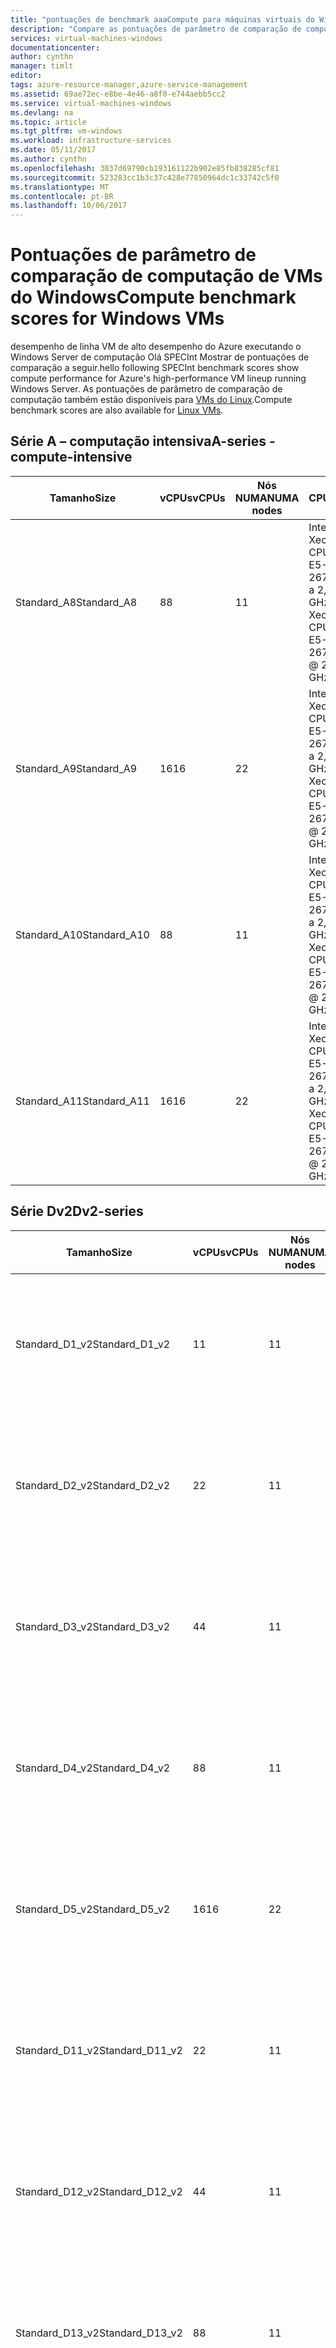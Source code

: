 ```yaml
---
title: "pontuações de benchmark aaaCompute para máquinas virtuais do Windows | Microsoft Docs"
description: "Compare as pontuações de parâmetro de comparação de computação do SPECint de VMs do Linux que executam o Windows Server"
services: virtual-machines-windows
documentationcenter: 
author: cynthn
manager: timlt
editor: 
tags: azure-resource-manager,azure-service-management
ms.assetid: 69ae72ec-e8be-4e46-a8f0-e744aebb5cc2
ms.service: virtual-machines-windows
ms.devlang: na
ms.topic: article
ms.tgt_pltfrm: vm-windows
ms.workload: infrastructure-services
ms.date: 05/11/2017
ms.author: cynthn
ms.openlocfilehash: 3037d69790cb193161122b902e85fb838285cf81
ms.sourcegitcommit: 523283cc1b3c37c428e77850964dc1c33742c5f0
ms.translationtype: MT
ms.contentlocale: pt-BR
ms.lasthandoff: 10/06/2017
---
```

# <a name="compute-benchmark-scores-for-windows-vms"></a><span data-ttu-id="c0f5c-103">Pontuações de parâmetro de comparação de computação de VMs do Windows</span><span class="sxs-lookup"><span data-stu-id="c0f5c-103">Compute benchmark scores for Windows VMs</span></span>
<span data-ttu-id="c0f5c-104">desempenho de linha VM de alto desempenho do Azure executando o Windows Server de computação Olá SPECInt Mostrar de pontuações de comparação a seguir.</span><span class="sxs-lookup"><span data-stu-id="c0f5c-104">hello following SPECInt benchmark scores show compute performance for Azure's high-performance VM lineup running Windows Server.</span></span> <span data-ttu-id="c0f5c-105">As pontuações de parâmetro de comparação de computação também estão disponíveis para [VMs do Linux](../linux/compute-benchmark-scores.md?toc=%2fazure%2fvirtual-machines%2flinux%2ftoc.json).</span><span class="sxs-lookup"><span data-stu-id="c0f5c-105">Compute benchmark scores are also available for [Linux VMs](../linux/compute-benchmark-scores.md?toc=%2fazure%2fvirtual-machines%2flinux%2ftoc.json).</span></span>

## <a name="a-series---compute-intensive"></a><span data-ttu-id="c0f5c-106">Série A – computação intensiva</span><span class="sxs-lookup"><span data-stu-id="c0f5c-106">A-series - compute-intensive</span></span>
| <span data-ttu-id="c0f5c-107">Tamanho</span><span class="sxs-lookup"><span data-stu-id="c0f5c-107">Size</span></span> | <span data-ttu-id="c0f5c-108">vCPUs</span><span class="sxs-lookup"><span data-stu-id="c0f5c-108">vCPUs</span></span> | <span data-ttu-id="c0f5c-109">Nós NUMA</span><span class="sxs-lookup"><span data-stu-id="c0f5c-109">NUMA nodes</span></span> | <span data-ttu-id="c0f5c-110">CPU</span><span class="sxs-lookup"><span data-stu-id="c0f5c-110">CPU</span></span> | <span data-ttu-id="c0f5c-111">Execuções</span><span class="sxs-lookup"><span data-stu-id="c0f5c-111">Runs</span></span> | <span data-ttu-id="c0f5c-112">Taxa base média</span><span class="sxs-lookup"><span data-stu-id="c0f5c-112">Avg base rate</span></span> | <span data-ttu-id="c0f5c-113">StdDev</span><span class="sxs-lookup"><span data-stu-id="c0f5c-113">StdDev</span></span> |
| --- | --- | --- | --- | --- | --- | --- |
| <span data-ttu-id="c0f5c-114">Standard_A8</span><span class="sxs-lookup"><span data-stu-id="c0f5c-114">Standard_A8</span></span> |<span data-ttu-id="c0f5c-115">8</span><span class="sxs-lookup"><span data-stu-id="c0f5c-115">8</span></span> |<span data-ttu-id="c0f5c-116">1</span><span class="sxs-lookup"><span data-stu-id="c0f5c-116">1</span></span> |<span data-ttu-id="c0f5c-117">Intel Xeon CPU E5-2670 0 a 2,6 GHz</span><span class="sxs-lookup"><span data-stu-id="c0f5c-117">Intel Xeon CPU E5-2670 0 @ 2.6 GHz</span></span> |<span data-ttu-id="c0f5c-118">10</span><span class="sxs-lookup"><span data-stu-id="c0f5c-118">10</span></span> |<span data-ttu-id="c0f5c-119">236.1</span><span class="sxs-lookup"><span data-stu-id="c0f5c-119">236.1</span></span> |<span data-ttu-id="c0f5c-120">1,1</span><span class="sxs-lookup"><span data-stu-id="c0f5c-120">1.1</span></span> |
| <span data-ttu-id="c0f5c-121">Standard_A9</span><span class="sxs-lookup"><span data-stu-id="c0f5c-121">Standard_A9</span></span> |<span data-ttu-id="c0f5c-122">16</span><span class="sxs-lookup"><span data-stu-id="c0f5c-122">16</span></span> |<span data-ttu-id="c0f5c-123">2</span><span class="sxs-lookup"><span data-stu-id="c0f5c-123">2</span></span> |<span data-ttu-id="c0f5c-124">Intel Xeon CPU E5-2670 0 a 2,6 GHz</span><span class="sxs-lookup"><span data-stu-id="c0f5c-124">Intel Xeon CPU E5-2670 0 @ 2.6 GHz</span></span> |<span data-ttu-id="c0f5c-125">10</span><span class="sxs-lookup"><span data-stu-id="c0f5c-125">10</span></span> |<span data-ttu-id="c0f5c-126">450.3</span><span class="sxs-lookup"><span data-stu-id="c0f5c-126">450.3</span></span> |<span data-ttu-id="c0f5c-127">7.0</span><span class="sxs-lookup"><span data-stu-id="c0f5c-127">7.0</span></span> |
| <span data-ttu-id="c0f5c-128">Standard_A10</span><span class="sxs-lookup"><span data-stu-id="c0f5c-128">Standard_A10</span></span> |<span data-ttu-id="c0f5c-129">8</span><span class="sxs-lookup"><span data-stu-id="c0f5c-129">8</span></span> |<span data-ttu-id="c0f5c-130">1</span><span class="sxs-lookup"><span data-stu-id="c0f5c-130">1</span></span> |<span data-ttu-id="c0f5c-131">Intel Xeon CPU E5-2670 0 a 2,6 GHz</span><span class="sxs-lookup"><span data-stu-id="c0f5c-131">Intel Xeon CPU E5-2670 0 @ 2.6 GHz</span></span> |<span data-ttu-id="c0f5c-132">5</span><span class="sxs-lookup"><span data-stu-id="c0f5c-132">5</span></span> |<span data-ttu-id="c0f5c-133">235.6</span><span class="sxs-lookup"><span data-stu-id="c0f5c-133">235.6</span></span> |<span data-ttu-id="c0f5c-134">0.9</span><span class="sxs-lookup"><span data-stu-id="c0f5c-134">0.9</span></span> |
| <span data-ttu-id="c0f5c-135">Standard_A11</span><span class="sxs-lookup"><span data-stu-id="c0f5c-135">Standard_A11</span></span> |<span data-ttu-id="c0f5c-136">16</span><span class="sxs-lookup"><span data-stu-id="c0f5c-136">16</span></span> |<span data-ttu-id="c0f5c-137">2</span><span class="sxs-lookup"><span data-stu-id="c0f5c-137">2</span></span> |<span data-ttu-id="c0f5c-138">Intel Xeon CPU E5-2670 0 a 2,6 GHz</span><span class="sxs-lookup"><span data-stu-id="c0f5c-138">Intel Xeon CPU E5-2670 0 @ 2.6 GHz</span></span> |<span data-ttu-id="c0f5c-139">7</span><span class="sxs-lookup"><span data-stu-id="c0f5c-139">7</span></span> |<span data-ttu-id="c0f5c-140">454.7</span><span class="sxs-lookup"><span data-stu-id="c0f5c-140">454.7</span></span> |<span data-ttu-id="c0f5c-141">4.8</span><span class="sxs-lookup"><span data-stu-id="c0f5c-141">4.8</span></span> |

## <a name="dv2-series"></a><span data-ttu-id="c0f5c-142">Série Dv2</span><span class="sxs-lookup"><span data-stu-id="c0f5c-142">Dv2-series</span></span>
| <span data-ttu-id="c0f5c-143">Tamanho</span><span class="sxs-lookup"><span data-stu-id="c0f5c-143">Size</span></span> | <span data-ttu-id="c0f5c-144">vCPUs</span><span class="sxs-lookup"><span data-stu-id="c0f5c-144">vCPUs</span></span> | <span data-ttu-id="c0f5c-145">Nós NUMA</span><span class="sxs-lookup"><span data-stu-id="c0f5c-145">NUMA nodes</span></span> | <span data-ttu-id="c0f5c-146">CPU</span><span class="sxs-lookup"><span data-stu-id="c0f5c-146">CPU</span></span> | <span data-ttu-id="c0f5c-147">Execuções</span><span class="sxs-lookup"><span data-stu-id="c0f5c-147">Runs</span></span> | <span data-ttu-id="c0f5c-148">Taxa base média</span><span class="sxs-lookup"><span data-stu-id="c0f5c-148">Avg base rate</span></span> | <span data-ttu-id="c0f5c-149">StdDev</span><span class="sxs-lookup"><span data-stu-id="c0f5c-149">StdDev</span></span> |
| --- | --- | --- | --- | --- | --- | --- |
| <span data-ttu-id="c0f5c-150">Standard_D1_v2</span><span class="sxs-lookup"><span data-stu-id="c0f5c-150">Standard_D1_v2</span></span> |<span data-ttu-id="c0f5c-151">1</span><span class="sxs-lookup"><span data-stu-id="c0f5c-151">1</span></span> |<span data-ttu-id="c0f5c-152">1</span><span class="sxs-lookup"><span data-stu-id="c0f5c-152">1</span></span> |<span data-ttu-id="c0f5c-153">Intel Xeon E5-2673 v3 a 2,4 GHz</span><span class="sxs-lookup"><span data-stu-id="c0f5c-153">Intel Xeon E5-2673 v3 @ 2.4 GHz</span></span> |<span data-ttu-id="c0f5c-154">83</span><span class="sxs-lookup"><span data-stu-id="c0f5c-154">83</span></span> |<span data-ttu-id="c0f5c-155">36.6</span><span class="sxs-lookup"><span data-stu-id="c0f5c-155">36.6</span></span> |<span data-ttu-id="c0f5c-156">2.6</span><span class="sxs-lookup"><span data-stu-id="c0f5c-156">2.6</span></span> |
| <span data-ttu-id="c0f5c-157">Standard_D2_v2</span><span class="sxs-lookup"><span data-stu-id="c0f5c-157">Standard_D2_v2</span></span> |<span data-ttu-id="c0f5c-158">2</span><span class="sxs-lookup"><span data-stu-id="c0f5c-158">2</span></span> |<span data-ttu-id="c0f5c-159">1</span><span class="sxs-lookup"><span data-stu-id="c0f5c-159">1</span></span> |<span data-ttu-id="c0f5c-160">Intel Xeon E5-2673 v3 a 2,4 GHz</span><span class="sxs-lookup"><span data-stu-id="c0f5c-160">Intel Xeon E5-2673 v3 @ 2.4 GHz</span></span> |<span data-ttu-id="c0f5c-161">27</span><span class="sxs-lookup"><span data-stu-id="c0f5c-161">27</span></span> |<span data-ttu-id="c0f5c-162">70.0</span><span class="sxs-lookup"><span data-stu-id="c0f5c-162">70.0</span></span> |<span data-ttu-id="c0f5c-163">3.7</span><span class="sxs-lookup"><span data-stu-id="c0f5c-163">3.7</span></span> |
| <span data-ttu-id="c0f5c-164">Standard_D3_v2</span><span class="sxs-lookup"><span data-stu-id="c0f5c-164">Standard_D3_v2</span></span> |<span data-ttu-id="c0f5c-165">4</span><span class="sxs-lookup"><span data-stu-id="c0f5c-165">4</span></span> |<span data-ttu-id="c0f5c-166">1</span><span class="sxs-lookup"><span data-stu-id="c0f5c-166">1</span></span> |<span data-ttu-id="c0f5c-167">Intel Xeon E5-2673 v3 a 2,4 GHz</span><span class="sxs-lookup"><span data-stu-id="c0f5c-167">Intel Xeon E5-2673 v3 @ 2.4 GHz</span></span> |<span data-ttu-id="c0f5c-168">19</span><span class="sxs-lookup"><span data-stu-id="c0f5c-168">19</span></span> |<span data-ttu-id="c0f5c-169">130.5</span><span class="sxs-lookup"><span data-stu-id="c0f5c-169">130.5</span></span> |<span data-ttu-id="c0f5c-170">4.4</span><span class="sxs-lookup"><span data-stu-id="c0f5c-170">4.4</span></span> |
| <span data-ttu-id="c0f5c-171">Standard_D4_v2</span><span class="sxs-lookup"><span data-stu-id="c0f5c-171">Standard_D4_v2</span></span> |<span data-ttu-id="c0f5c-172">8</span><span class="sxs-lookup"><span data-stu-id="c0f5c-172">8</span></span> |<span data-ttu-id="c0f5c-173">1</span><span class="sxs-lookup"><span data-stu-id="c0f5c-173">1</span></span> |<span data-ttu-id="c0f5c-174">Intel Xeon E5-2673 v3 a 2,4 GHz</span><span class="sxs-lookup"><span data-stu-id="c0f5c-174">Intel Xeon E5-2673 v3 @ 2.4 GHz</span></span> |<span data-ttu-id="c0f5c-175">19</span><span class="sxs-lookup"><span data-stu-id="c0f5c-175">19</span></span> |<span data-ttu-id="c0f5c-176">238.1</span><span class="sxs-lookup"><span data-stu-id="c0f5c-176">238.1</span></span> |<span data-ttu-id="c0f5c-177">5.2</span><span class="sxs-lookup"><span data-stu-id="c0f5c-177">5.2</span></span> |
| <span data-ttu-id="c0f5c-178">Standard_D5_v2</span><span class="sxs-lookup"><span data-stu-id="c0f5c-178">Standard_D5_v2</span></span> |<span data-ttu-id="c0f5c-179">16</span><span class="sxs-lookup"><span data-stu-id="c0f5c-179">16</span></span> |<span data-ttu-id="c0f5c-180">2</span><span class="sxs-lookup"><span data-stu-id="c0f5c-180">2</span></span> |<span data-ttu-id="c0f5c-181">Intel Xeon E5-2673 v3 a 2,4 GHz</span><span class="sxs-lookup"><span data-stu-id="c0f5c-181">Intel Xeon E5-2673 v3 @ 2.4 GHz</span></span> |<span data-ttu-id="c0f5c-182">14</span><span class="sxs-lookup"><span data-stu-id="c0f5c-182">14</span></span> |<span data-ttu-id="c0f5c-183">460.9</span><span class="sxs-lookup"><span data-stu-id="c0f5c-183">460.9</span></span> |<span data-ttu-id="c0f5c-184">15.4</span><span class="sxs-lookup"><span data-stu-id="c0f5c-184">15.4</span></span> |
| <span data-ttu-id="c0f5c-185">Standard_D11_v2</span><span class="sxs-lookup"><span data-stu-id="c0f5c-185">Standard_D11_v2</span></span> |<span data-ttu-id="c0f5c-186">2</span><span class="sxs-lookup"><span data-stu-id="c0f5c-186">2</span></span> |<span data-ttu-id="c0f5c-187">1</span><span class="sxs-lookup"><span data-stu-id="c0f5c-187">1</span></span> |<span data-ttu-id="c0f5c-188">Intel Xeon E5-2673 v3 a 2,4 GHz</span><span class="sxs-lookup"><span data-stu-id="c0f5c-188">Intel Xeon E5-2673 v3 @ 2.4 GHz</span></span> |<span data-ttu-id="c0f5c-189">19</span><span class="sxs-lookup"><span data-stu-id="c0f5c-189">19</span></span> |<span data-ttu-id="c0f5c-190">70.1</span><span class="sxs-lookup"><span data-stu-id="c0f5c-190">70.1</span></span> |<span data-ttu-id="c0f5c-191">3.7</span><span class="sxs-lookup"><span data-stu-id="c0f5c-191">3.7</span></span> |
| <span data-ttu-id="c0f5c-192">Standard_D12_v2</span><span class="sxs-lookup"><span data-stu-id="c0f5c-192">Standard_D12_v2</span></span> |<span data-ttu-id="c0f5c-193">4</span><span class="sxs-lookup"><span data-stu-id="c0f5c-193">4</span></span> |<span data-ttu-id="c0f5c-194">1</span><span class="sxs-lookup"><span data-stu-id="c0f5c-194">1</span></span> |<span data-ttu-id="c0f5c-195">Intel Xeon E5-2673 v3 a 2,4 GHz</span><span class="sxs-lookup"><span data-stu-id="c0f5c-195">Intel Xeon E5-2673 v3 @ 2.4 GHz</span></span> |<span data-ttu-id="c0f5c-196">2</span><span class="sxs-lookup"><span data-stu-id="c0f5c-196">2</span></span> |<span data-ttu-id="c0f5c-197">132.0</span><span class="sxs-lookup"><span data-stu-id="c0f5c-197">132.0</span></span> |<span data-ttu-id="c0f5c-198">1.4</span><span class="sxs-lookup"><span data-stu-id="c0f5c-198">1.4</span></span> |
| <span data-ttu-id="c0f5c-199">Standard_D13_v2</span><span class="sxs-lookup"><span data-stu-id="c0f5c-199">Standard_D13_v2</span></span> |<span data-ttu-id="c0f5c-200">8</span><span class="sxs-lookup"><span data-stu-id="c0f5c-200">8</span></span> |<span data-ttu-id="c0f5c-201">1</span><span class="sxs-lookup"><span data-stu-id="c0f5c-201">1</span></span> |<span data-ttu-id="c0f5c-202">Intel Xeon E5-2673 v3 a 2,4 GHz</span><span class="sxs-lookup"><span data-stu-id="c0f5c-202">Intel Xeon E5-2673 v3 @ 2.4 GHz</span></span> |<span data-ttu-id="c0f5c-203">17</span><span class="sxs-lookup"><span data-stu-id="c0f5c-203">17</span></span> |<span data-ttu-id="c0f5c-204">235.8</span><span class="sxs-lookup"><span data-stu-id="c0f5c-204">235.8</span></span> |<span data-ttu-id="c0f5c-205">3.8</span><span class="sxs-lookup"><span data-stu-id="c0f5c-205">3.8</span></span> |
| <span data-ttu-id="c0f5c-206">Standard_D14_v2</span><span class="sxs-lookup"><span data-stu-id="c0f5c-206">Standard_D14_v2</span></span> |<span data-ttu-id="c0f5c-207">16</span><span class="sxs-lookup"><span data-stu-id="c0f5c-207">16</span></span> |<span data-ttu-id="c0f5c-208">2</span><span class="sxs-lookup"><span data-stu-id="c0f5c-208">2</span></span> |<span data-ttu-id="c0f5c-209">Intel Xeon E5-2673 v3 a 2,4 GHz</span><span class="sxs-lookup"><span data-stu-id="c0f5c-209">Intel Xeon E5-2673 v3 @ 2.4 GHz</span></span> |<span data-ttu-id="c0f5c-210">15</span><span class="sxs-lookup"><span data-stu-id="c0f5c-210">15</span></span> |<span data-ttu-id="c0f5c-211">460.8</span><span class="sxs-lookup"><span data-stu-id="c0f5c-211">460.8</span></span> |<span data-ttu-id="c0f5c-212">6.5</span><span class="sxs-lookup"><span data-stu-id="c0f5c-212">6.5</span></span> |

## <a name="g-series-gs-series"></a><span data-ttu-id="c0f5c-213">Série G, série GS</span><span class="sxs-lookup"><span data-stu-id="c0f5c-213">G-series, GS-series</span></span>
| <span data-ttu-id="c0f5c-214">Tamanho</span><span class="sxs-lookup"><span data-stu-id="c0f5c-214">Size</span></span> | <span data-ttu-id="c0f5c-215">vCPUs</span><span class="sxs-lookup"><span data-stu-id="c0f5c-215">vCPUs</span></span> | <span data-ttu-id="c0f5c-216">Nós NUMA</span><span class="sxs-lookup"><span data-stu-id="c0f5c-216">NUMA nodes</span></span> | <span data-ttu-id="c0f5c-217">CPU</span><span class="sxs-lookup"><span data-stu-id="c0f5c-217">CPU</span></span> | <span data-ttu-id="c0f5c-218">Execuções</span><span class="sxs-lookup"><span data-stu-id="c0f5c-218">Runs</span></span> | <span data-ttu-id="c0f5c-219">Taxa base média</span><span class="sxs-lookup"><span data-stu-id="c0f5c-219">Avg base rate</span></span> | <span data-ttu-id="c0f5c-220">StdDev</span><span class="sxs-lookup"><span data-stu-id="c0f5c-220">StdDev</span></span> |
| --- | --- | --- | --- | --- | --- | --- |
| <span data-ttu-id="c0f5c-221">Standard_G1, Standard_GS1</span><span class="sxs-lookup"><span data-stu-id="c0f5c-221">Standard_G1, Standard_GS1</span></span> |<span data-ttu-id="c0f5c-222">2</span><span class="sxs-lookup"><span data-stu-id="c0f5c-222">2</span></span> |<span data-ttu-id="c0f5c-223">1</span><span class="sxs-lookup"><span data-stu-id="c0f5c-223">1</span></span> |<span data-ttu-id="c0f5c-224">Intel Xeon E5-2698B v3 a 2 GHz</span><span class="sxs-lookup"><span data-stu-id="c0f5c-224">Intel Xeon E5-2698B v3 @ 2 GHz</span></span> |<span data-ttu-id="c0f5c-225">31</span><span class="sxs-lookup"><span data-stu-id="c0f5c-225">31</span></span> |<span data-ttu-id="c0f5c-226">71.8</span><span class="sxs-lookup"><span data-stu-id="c0f5c-226">71.8</span></span> |<span data-ttu-id="c0f5c-227">6.5</span><span class="sxs-lookup"><span data-stu-id="c0f5c-227">6.5</span></span> |
| <span data-ttu-id="c0f5c-228">Standard_G2, Standard_GS2</span><span class="sxs-lookup"><span data-stu-id="c0f5c-228">Standard_G2, Standard_GS2</span></span> |<span data-ttu-id="c0f5c-229">4</span><span class="sxs-lookup"><span data-stu-id="c0f5c-229">4</span></span> |<span data-ttu-id="c0f5c-230">1</span><span class="sxs-lookup"><span data-stu-id="c0f5c-230">1</span></span> |<span data-ttu-id="c0f5c-231">Intel Xeon E5-2698B v3 a 2 GHz</span><span class="sxs-lookup"><span data-stu-id="c0f5c-231">Intel Xeon E5-2698B v3 @ 2 GHz</span></span> |<span data-ttu-id="c0f5c-232">5</span><span class="sxs-lookup"><span data-stu-id="c0f5c-232">5</span></span> |<span data-ttu-id="c0f5c-233">133.4</span><span class="sxs-lookup"><span data-stu-id="c0f5c-233">133.4</span></span> |<span data-ttu-id="c0f5c-234">13.0</span><span class="sxs-lookup"><span data-stu-id="c0f5c-234">13.0</span></span> |
| <span data-ttu-id="c0f5c-235">Standard_G3, Standard_GS3</span><span class="sxs-lookup"><span data-stu-id="c0f5c-235">Standard_G3, Standard_GS3</span></span> |<span data-ttu-id="c0f5c-236">8</span><span class="sxs-lookup"><span data-stu-id="c0f5c-236">8</span></span> |<span data-ttu-id="c0f5c-237">1</span><span class="sxs-lookup"><span data-stu-id="c0f5c-237">1</span></span> |<span data-ttu-id="c0f5c-238">Intel Xeon E5-2698B v3 a 2 GHz</span><span class="sxs-lookup"><span data-stu-id="c0f5c-238">Intel Xeon E5-2698B v3 @ 2 GHz</span></span> |<span data-ttu-id="c0f5c-239">6</span><span class="sxs-lookup"><span data-stu-id="c0f5c-239">6</span></span> |<span data-ttu-id="c0f5c-240">242.3</span><span class="sxs-lookup"><span data-stu-id="c0f5c-240">242.3</span></span> |<span data-ttu-id="c0f5c-241">6,0</span><span class="sxs-lookup"><span data-stu-id="c0f5c-241">6.0</span></span> |
| <span data-ttu-id="c0f5c-242">Standard_G4, Standard_GS4</span><span class="sxs-lookup"><span data-stu-id="c0f5c-242">Standard_G4, Standard_GS4</span></span> |<span data-ttu-id="c0f5c-243">16</span><span class="sxs-lookup"><span data-stu-id="c0f5c-243">16</span></span> |<span data-ttu-id="c0f5c-244">1</span><span class="sxs-lookup"><span data-stu-id="c0f5c-244">1</span></span> |<span data-ttu-id="c0f5c-245">Intel Xeon E5-2698B v3 a 2 GHz</span><span class="sxs-lookup"><span data-stu-id="c0f5c-245">Intel Xeon E5-2698B v3 @ 2 GHz</span></span> |<span data-ttu-id="c0f5c-246">15</span><span class="sxs-lookup"><span data-stu-id="c0f5c-246">15</span></span> |<span data-ttu-id="c0f5c-247">398.9</span><span class="sxs-lookup"><span data-stu-id="c0f5c-247">398.9</span></span> |<span data-ttu-id="c0f5c-248">6,0</span><span class="sxs-lookup"><span data-stu-id="c0f5c-248">6.0</span></span> |
| <span data-ttu-id="c0f5c-249">Standard_G5, Standard_GS5</span><span class="sxs-lookup"><span data-stu-id="c0f5c-249">Standard_G5, Standard_GS5</span></span> |<span data-ttu-id="c0f5c-250">32</span><span class="sxs-lookup"><span data-stu-id="c0f5c-250">32</span></span> |<span data-ttu-id="c0f5c-251">2</span><span class="sxs-lookup"><span data-stu-id="c0f5c-251">2</span></span> |<span data-ttu-id="c0f5c-252">Intel Xeon E5-2698B v3 a 2 GHz</span><span class="sxs-lookup"><span data-stu-id="c0f5c-252">Intel Xeon E5-2698B v3 @ 2 GHz</span></span> |<span data-ttu-id="c0f5c-253">22</span><span class="sxs-lookup"><span data-stu-id="c0f5c-253">22</span></span> |<span data-ttu-id="c0f5c-254">762.8</span><span class="sxs-lookup"><span data-stu-id="c0f5c-254">762.8</span></span> |<span data-ttu-id="c0f5c-255">3.7</span><span class="sxs-lookup"><span data-stu-id="c0f5c-255">3.7</span></span> |

## <a name="h-series"></a><span data-ttu-id="c0f5c-256">Série H</span><span class="sxs-lookup"><span data-stu-id="c0f5c-256">H-series</span></span>
| <span data-ttu-id="c0f5c-257">Tamanho</span><span class="sxs-lookup"><span data-stu-id="c0f5c-257">Size</span></span> | <span data-ttu-id="c0f5c-258">vCPUs</span><span class="sxs-lookup"><span data-stu-id="c0f5c-258">vCPUs</span></span> | <span data-ttu-id="c0f5c-259">Nós NUMA</span><span class="sxs-lookup"><span data-stu-id="c0f5c-259">NUMA nodes</span></span> | <span data-ttu-id="c0f5c-260">CPU</span><span class="sxs-lookup"><span data-stu-id="c0f5c-260">CPU</span></span> | <span data-ttu-id="c0f5c-261">Execuções</span><span class="sxs-lookup"><span data-stu-id="c0f5c-261">Runs</span></span> | <span data-ttu-id="c0f5c-262">Taxa base média</span><span class="sxs-lookup"><span data-stu-id="c0f5c-262">Avg base rate</span></span>  | <span data-ttu-id="c0f5c-263">StdDev</span><span class="sxs-lookup"><span data-stu-id="c0f5c-263">StdDev</span></span> |
| --- | --- | --- | --- | --- | --- | --- |
| <span data-ttu-id="c0f5c-264">Standard_H8</span><span class="sxs-lookup"><span data-stu-id="c0f5c-264">Standard_H8</span></span> |<span data-ttu-id="c0f5c-265">8</span><span class="sxs-lookup"><span data-stu-id="c0f5c-265">8</span></span> |<span data-ttu-id="c0f5c-266">1</span><span class="sxs-lookup"><span data-stu-id="c0f5c-266">1</span></span> |<span data-ttu-id="c0f5c-267">Intel Xeon E5-2667 v3 a 3,2 GHz</span><span class="sxs-lookup"><span data-stu-id="c0f5c-267">Intel Xeon E5-2667 v3 @ 3.2 GHz</span></span> |<span data-ttu-id="c0f5c-268">5</span><span class="sxs-lookup"><span data-stu-id="c0f5c-268">5</span></span> |<span data-ttu-id="c0f5c-269">297,4</span><span class="sxs-lookup"><span data-stu-id="c0f5c-269">297.4</span></span> |<span data-ttu-id="c0f5c-270">0.9</span><span class="sxs-lookup"><span data-stu-id="c0f5c-270">0.9</span></span> |
| <span data-ttu-id="c0f5c-271">Standard_H16</span><span class="sxs-lookup"><span data-stu-id="c0f5c-271">Standard_H16</span></span> |<span data-ttu-id="c0f5c-272">16</span><span class="sxs-lookup"><span data-stu-id="c0f5c-272">16</span></span> |<span data-ttu-id="c0f5c-273">2</span><span class="sxs-lookup"><span data-stu-id="c0f5c-273">2</span></span> |<span data-ttu-id="c0f5c-274">Intel Xeon E5-2667 v3 a 3,2 GHz</span><span class="sxs-lookup"><span data-stu-id="c0f5c-274">Intel Xeon E5-2667 v3 @ 3.2 GHz</span></span> |<span data-ttu-id="c0f5c-275">5</span><span class="sxs-lookup"><span data-stu-id="c0f5c-275">5</span></span> |<span data-ttu-id="c0f5c-276">575,8</span><span class="sxs-lookup"><span data-stu-id="c0f5c-276">575.8</span></span> |<span data-ttu-id="c0f5c-277">6,8</span><span class="sxs-lookup"><span data-stu-id="c0f5c-277">6.8</span></span> |
| <span data-ttu-id="c0f5c-278">Standard_H8m</span><span class="sxs-lookup"><span data-stu-id="c0f5c-278">Standard_H8m</span></span> |<span data-ttu-id="c0f5c-279">8</span><span class="sxs-lookup"><span data-stu-id="c0f5c-279">8</span></span> |<span data-ttu-id="c0f5c-280">1</span><span class="sxs-lookup"><span data-stu-id="c0f5c-280">1</span></span> |<span data-ttu-id="c0f5c-281">Intel Xeon E5-2667 v3 a 3,2 GHz</span><span class="sxs-lookup"><span data-stu-id="c0f5c-281">Intel Xeon E5-2667 v3 @ 3.2 GHz</span></span> |<span data-ttu-id="c0f5c-282">5</span><span class="sxs-lookup"><span data-stu-id="c0f5c-282">5</span></span> |<span data-ttu-id="c0f5c-283">297</span><span class="sxs-lookup"><span data-stu-id="c0f5c-283">297.0</span></span> |<span data-ttu-id="c0f5c-284">1.2</span><span class="sxs-lookup"><span data-stu-id="c0f5c-284">1.2</span></span> |
| <span data-ttu-id="c0f5c-285">Standard_H16m</span><span class="sxs-lookup"><span data-stu-id="c0f5c-285">Standard_H16m</span></span> |<span data-ttu-id="c0f5c-286">16</span><span class="sxs-lookup"><span data-stu-id="c0f5c-286">16</span></span> |<span data-ttu-id="c0f5c-287">2</span><span class="sxs-lookup"><span data-stu-id="c0f5c-287">2</span></span> |<span data-ttu-id="c0f5c-288">Intel Xeon E5-2667 v3 a 3,2 GHz</span><span class="sxs-lookup"><span data-stu-id="c0f5c-288">Intel Xeon E5-2667 v3 @ 3.2 GHz</span></span> |<span data-ttu-id="c0f5c-289">5</span><span class="sxs-lookup"><span data-stu-id="c0f5c-289">5</span></span> |<span data-ttu-id="c0f5c-290">572,2</span><span class="sxs-lookup"><span data-stu-id="c0f5c-290">572.2</span></span> |<span data-ttu-id="c0f5c-291">3.9</span><span class="sxs-lookup"><span data-stu-id="c0f5c-291">3.9</span></span> |
| <span data-ttu-id="c0f5c-292">Standard_H16r</span><span class="sxs-lookup"><span data-stu-id="c0f5c-292">Standard_H16r</span></span> |<span data-ttu-id="c0f5c-293">16</span><span class="sxs-lookup"><span data-stu-id="c0f5c-293">16</span></span> |<span data-ttu-id="c0f5c-294">2</span><span class="sxs-lookup"><span data-stu-id="c0f5c-294">2</span></span> |<span data-ttu-id="c0f5c-295">Intel Xeon E5-2667 v3 a 3,2 GHz</span><span class="sxs-lookup"><span data-stu-id="c0f5c-295">Intel Xeon E5-2667 v3 @ 3.2 GHz</span></span> |<span data-ttu-id="c0f5c-296">5</span><span class="sxs-lookup"><span data-stu-id="c0f5c-296">5</span></span> |<span data-ttu-id="c0f5c-297">573,2</span><span class="sxs-lookup"><span data-stu-id="c0f5c-297">573.2</span></span> |<span data-ttu-id="c0f5c-298">2,9</span><span class="sxs-lookup"><span data-stu-id="c0f5c-298">2.9</span></span> |
| <span data-ttu-id="c0f5c-299">Standard_H16mr</span><span class="sxs-lookup"><span data-stu-id="c0f5c-299">Standard_H16mr</span></span> |<span data-ttu-id="c0f5c-300">16</span><span class="sxs-lookup"><span data-stu-id="c0f5c-300">16</span></span> |<span data-ttu-id="c0f5c-301">2</span><span class="sxs-lookup"><span data-stu-id="c0f5c-301">2</span></span> |<span data-ttu-id="c0f5c-302">Intel Xeon E5-2667 v3 a 3,2 GHz</span><span class="sxs-lookup"><span data-stu-id="c0f5c-302">Intel Xeon E5-2667 v3 @ 3.2 GHz</span></span> |<span data-ttu-id="c0f5c-303">7</span><span class="sxs-lookup"><span data-stu-id="c0f5c-303">7</span></span> |<span data-ttu-id="c0f5c-304">569,6</span><span class="sxs-lookup"><span data-stu-id="c0f5c-304">569.6</span></span> |<span data-ttu-id="c0f5c-305">2.8</span><span class="sxs-lookup"><span data-stu-id="c0f5c-305">2.8</span></span> |

## <a name="about-specint"></a><span data-ttu-id="c0f5c-306">Sobre o SPECint</span><span class="sxs-lookup"><span data-stu-id="c0f5c-306">About SPECint</span></span>
<span data-ttu-id="c0f5c-307">Os números do Windows foram calculados executando o [SPECint 2006](https://www.spec.org/cpu2006/results/rint2006.html) no Windows Server.</span><span class="sxs-lookup"><span data-stu-id="c0f5c-307">Windows numbers were computed by running [SPECint 2006](https://www.spec.org/cpu2006/results/rint2006.html) on Windows Server.</span></span> <span data-ttu-id="c0f5c-308">SPECint foi executada usando a opção de taxa base da saudação (resultados SPECint_rate2006), com uma cópia por núcleo.</span><span class="sxs-lookup"><span data-stu-id="c0f5c-308">SPECint was run using hello base rate option (SPECint_rate2006), with one copy per core.</span></span> <span data-ttu-id="c0f5c-309">SPECint consiste em 12 testes separados, cada executada três vezes, levando o valor mediano de saudação de cada teste e peso a eles tooform uma pontuação composta.</span><span class="sxs-lookup"><span data-stu-id="c0f5c-309">SPECint consists of 12 separate tests, each run three times, taking hello median value from each test and weighting them tooform a composite score.</span></span> <span data-ttu-id="c0f5c-310">Esses testes foram executados, em seguida, em várias VMs tooprovide Olá médias pontuações mostradas.</span><span class="sxs-lookup"><span data-stu-id="c0f5c-310">Those tests were then run across multiple VMs tooprovide hello average scores shown.</span></span>

## <a name="next-steps"></a><span data-ttu-id="c0f5c-311">Próximas etapas</span><span class="sxs-lookup"><span data-stu-id="c0f5c-311">Next steps</span></span>
* <span data-ttu-id="c0f5c-312">Para obter capacidades de armazenamento, detalhes do disco e considerações adicionais sobre como escolher um dos diferentes tamanhos de VM, veja [Tamanhos das máquinas virtuais](sizes.md?toc=%2fazure%2fvirtual-machines%2fwindows%2ftoc.json).</span><span class="sxs-lookup"><span data-stu-id="c0f5c-312">For storage capacities, disk details, and additional considerations for choosing among VM sizes, see [Sizes for virtual machines](sizes.md?toc=%2fazure%2fvirtual-machines%2fwindows%2ftoc.json).</span></span>

